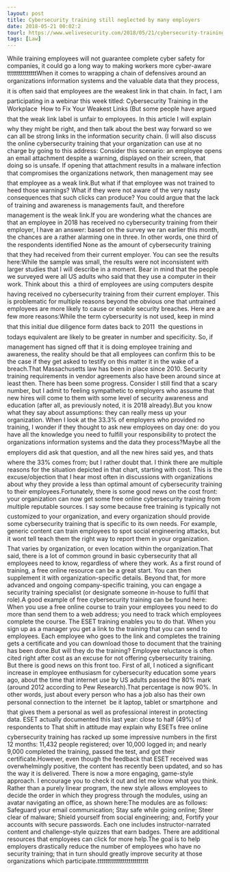 ```yaml
---
layout: post
title: Cybersecurity training still neglected by many employers
date: 2018-05-21 00:02:2
tourl: https://www.welivesecurity.com/2018/05/21/cybersecurity-training-still-neglected/
tags: [Law]
---
```

While training employees will not guarantee complete cyber safety for companies, it could go a long way to making workers more cyber-aware tttttttttttttttWhen it comes to wrapping a chain of defensives around an organizations information systems and the valuable data that they process, it is often said that employees are the weakest link in that chain. In fact, I am participating in a webinar this week titled: Cybersecurity Training in the Workplace  How to Fix Your Weakest Links (But some people have argued that the weak link label is unfair to employees. In this article I will explain why they might be right, and then talk about the best way forward so we can all be strong links in the information security chain. (I will also discuss the online cybersecurity training that your organization can use at no charge by going to this address: Consider this scenario: an employee opens an email attachment despite a warning, displayed on their screen, that doing so is unsafe. If opening that attachment results in a malware infection that compromises the organizations network, then management may see that employee as a weak link.But what if that employee was not trained to heed those warnings? What if they were not aware of the very nasty consequences that such clicks can produce? You could argue that the lack of training and awareness is managements fault, and therefore management is the weak link.If you are wondering what the chances are that an employee in 2018 has received no cybersecurity training from their employer, I have an answer: based on the survey we ran earlier this month, the chances are a rather alarming one in three. In other words, one third of the respondents identified None as the amount of cybersecurity training that they had received from their current employer. You can see the results here:While the sample was small, the results were not inconsistent with larger studies that I will describe in a moment. Bear in mind that the people we surveyed were all US adults who said that they use a computer in their work. Think about this  a third of employees are using computers despite having received no cybersecurity training from their current employer. This is problematic for multiple reasons beyond the obvious one that untrained employees are more likely to cause or enable security breaches. Here are a few more reasons:While the term cybersecurity is not used, keep in mind that this initial due diligence form dates back to 2011  the questions in todays equivalent are likely to be greater in number and specificity. So, if management has signed off that it is doing employee training and awareness, the reality should be that all employees can confirm this to be the case if they get asked to testify on this matter it in the wake of a breach.That Massachusetts law has been in place since 2010. Security training requirements in vendor agreements also have been around since at least then. There has been some progress. Consider I still find that a scary number, but I admit to feeling sympathetic to employers who assume that new hires will come to them with some level of security awareness and education (after all, as previously noted, it is 2018 already).But you know what they say about assumptions: they can really mess up your organization. When I look at the 33.3% of employers who provided no training, I wonder if they thought to ask new employees on day one: do you have all the knowledge you need to fulfill your responsibility to protect the organizations information systems and the data they process?Maybe all the employers did ask that question, and all the new hires said yes, and thats where the 33% comes from; but I rather doubt that. I think there are multiple reasons for the situation depicted in that chart, starting with cost. This is the excuse/objection that I hear most often in discussions with organizations about why they provide a less than optimal amount of cybersecurity training to their employees.Fortunately, there is some good news on the cost front: your organization can now get some free online cybersecurity training from multiple reputable sources. I say some because free training is typically not customized to your organization, and every organization should provide some cybersecurity training that is specific to its own needs. For example, generic content can train employees to spot social engineering attacks, but it wont tell teach them the right way to report them in your organization. That varies by organization, or even location within the organization.That said, there is a lot of common ground in basic cybersecurity that all employees need to know, regardless of where they work. As a first round of training, a free online resource can be a great start. You can then supplement it with organization-specific details. Beyond that, for more advanced and ongoing company-specific training, you can engage a security training specialist (or designate someone in-house to fulfil that role).A good example of free cybersecurity training can be found here: When you use a free online course to train your employees you need to do more than send them to a web address; you need to track which employees complete the course. The ESET training enables you to do that. When you sign up as a manager you get a link to the training that you can send to employees. Each employee who goes to the link and completes the training gets a certificate and you can download those to document that the training has been done.But will they do the training? Employee reluctance is often cited right after cost as an excuse for not offering cybersecurity training. But there is good news on this front too. First of all, I noticed a significant increase in employee enthusiasm for cybersecurity education some years ago, about the time that internet use by US adults passed the 80% mark (around 2012 according to Pew Research).That percentage is now 90%. In other words, just about every person who has a job also has their own personal connection to the internet  be it laptop, tablet or smartphone  and that gives them a personal as well as professional interest in protecting data. ESET actually documented this last year: close to half (49%) of respondents to That shift in attitude may explain why ESETs free online cybersecurity training has racked up some impressive numbers in the first 12 months: 11,432 people registered; over 10,000 logged in; and nearly 9,000 completed the training, passed the test, and got their certificate.However, even though the feedback that ESET received was overwhelmingly positive, the content has recently been updated, and so has the way it is delivered. There is now a more engaging, game-style approach. I encourage you to check it out and let me know what you think. Rather than a purely linear program, the new style allows employees to decide the order in which they progress through the modules, using an avatar navigating an office, as shown here:The modules are as follows: Safeguard your email communication; Stay safe while going online; Steer clear of malware; Shield yourself from social engineering; and, Fortify your accounts with secure passwords. Each one includes instructor-narrated content and challenge-style quizzes that earn badges. There are additional resources that employees can click for more help.The goal is to help employers drastically reduce the number of employees who have no security training; that in turn should greatly improve security at those organizations which participate.tttttttttttttttttttttttttt